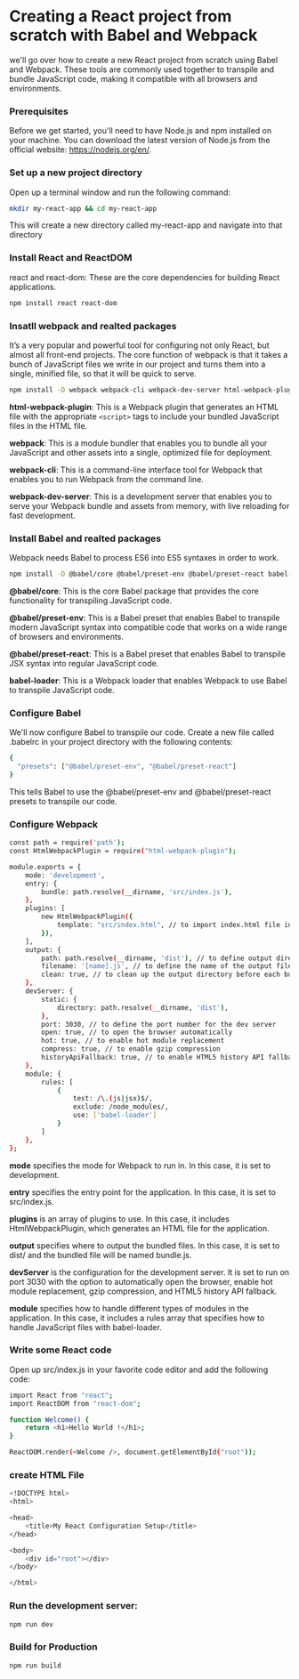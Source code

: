 # Creating a React project from scratch with Babel and Webpack

we'll go over how to create a new React project from scratch using Babel and Webpack. These tools are commonly used together to transpile and bundle JavaScript code, making it compatible with all browsers and environments.

### Prerequisites

Before we get started, you'll need to have Node.js and npm installed on your machine. You can download the latest version of Node.js from the official website: https://nodejs.org/en/.

### Set up a new project directory

Open up a terminal window and run the following command:

```sh
mkdir my-react-app && cd my-react-app
```

This will create a new directory called my-react-app and navigate into that directory

### Install React and ReactDOM

react and react-dom: These are the core dependencies for building React applications.

```sh
npm install react react-dom
```

### Insatll webpack and realted packages

It’s a very popular and powerful tool for configuring not only React, but almost all front-end projects. The core function of webpack is that it takes a bunch of JavaScript files we write in our project and turns them into a single, minified file, so that it will be quick to serve.

```sh
npm install -D webpack webpack-cli webpack-dev-server html-webpack-plugin
```

**html-webpack-plugin**: This is a Webpack plugin that generates an HTML file with the appropriate `<script>` tags to include your bundled JavaScript files in the HTML file.

**webpack**: This is a module bundler that enables you to bundle all your JavaScript and other assets into a single, optimized file for deployment.

**webpack-cli**: This is a command-line interface tool for Webpack that enables you to run Webpack from the command line.

**webpack-dev-server**: This is a development server that enables you to serve your Webpack bundle and assets from memory, with live reloading for fast development.

### Install Babel and realted packages

Webpack needs Babel to process ES6 into ES5 syntaxes in order to work.

```sh
npm install -D @babel/core @babel/preset-env @babel/preset-react babel-loader
```

**@babel/core**: This is the core Babel package that provides the core functionality for transpiling JavaScript code.

**@babel/preset-env**: This is a Babel preset that enables Babel to transpile modern JavaScript syntax into compatible code that works on a wide range of browsers and environments.

**@babel/preset-react**: This is a Babel preset that enables Babel to transpile JSX syntax into regular JavaScript code.

**babel-loader**: This is a Webpack loader that enables Webpack to use Babel to transpile JavaScript code.

### Configure Babel

We'll now configure Babel to transpile our code. Create a new file called .babelrc in your project directory with the following contents:

```sh
{
  "presets": ["@babel/preset-env", "@babel/preset-react"]
}
```

This tells Babel to use the @babel/preset-env and @babel/preset-react presets to transpile our code.

### Configure Webpack

```sh
const path = require('path');
const HtmlWebpackPlugin = require("html-webpack-plugin");

module.exports = {
    mode: 'development',
    entry: {
        bundle: path.resolve(__dirname, 'src/index.js'),
    },
    plugins: [
        new HtmlWebpackPlugin({
            template: "src/index.html", // to import index.html file inside index.js
        }),
    ],
    output: {
        path: path.resolve(__dirname, 'dist'), // to define output directory
        filename: '[name].js', // to define the name of the output file
        clean: true, // to clean up the output directory before each build
    },
    devServer: {
        static: {
            directory: path.resolve(__dirname, 'dist'),
        },
        port: 3030, // to define the port number for the dev server
        open: true, // to open the browser automatically
        hot: true, // to enable hot module replacement
        compress: true, // to enable gzip compression
        historyApiFallback: true, // to enable HTML5 history API fallback
    },
    module: {
        rules: [
            {
                test: /\.(js|jsx)$/,
                exclude: /node_modules/,
                use: ['babel-loader']
            }
        ]
    },
};
```

**mode** specifies the mode for Webpack to run in. In this case, it is set to development.

**entry** specifies the entry point for the application. In this case, it is set to src/index.js.

**plugins** is an array of plugins to use. In this case, it includes HtmlWebpackPlugin, which generates an HTML file for the application.

**output** specifies where to output the bundled files. In this case, it is set to dist/ and the bundled file will be named bundle.js.

**devServer** is the configuration for the development server. It is set to run on port 3030 with the option to automatically open the browser, enable hot module replacement, gzip compression, and HTML5 history API fallback.

**module** specifies how to handle different types of modules in the application. In this case, it includes a rules array that specifies how to handle JavaScript files with babel-loader.

### Write some React code

Open up src/index.js in your favorite code editor and add the following code:

```sh
import React from "react";
import ReactDOM from "react-dom";

function Welcome() {
    return <h1>Hello World !</h1>;
}

ReactDOM.render(<Welcome />, document.getElementById("root"));

```

### create HTML File

```sh
<!DOCTYPE html>
<html>

<head>
    <title>My React Configuration Setup</title>
</head>

<body>
    <div id="root"></div>
</body>

</html>
```

### Run the development server:

```sh
npm run dev
```

### Build for Production

```sh
npm run build
```
